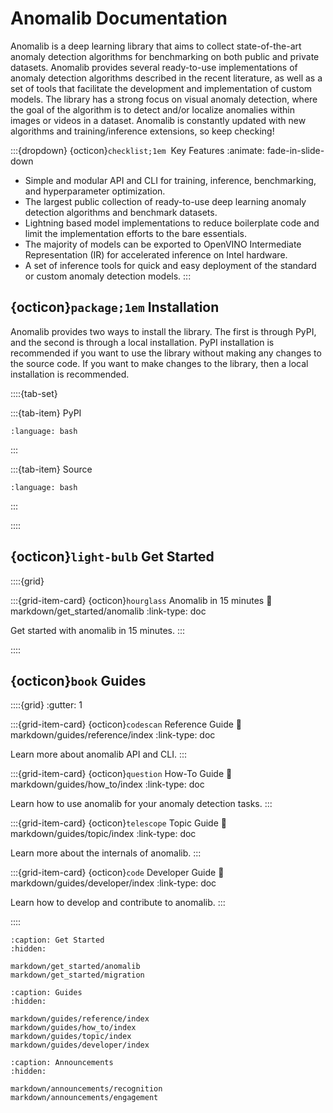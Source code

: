 # Anomalib Documentation

Anomalib is a deep learning library that aims to collect state-of-the-art anomaly detection algorithms for benchmarking on both public and private datasets. Anomalib provides several ready-to-use implementations of anomaly detection algorithms described in the recent literature, as well as a set of tools that facilitate the development and implementation of custom models. The library has a strong focus on visual anomaly detection, where the goal of the algorithm is to detect and/or localize anomalies within images or videos in a dataset. Anomalib is constantly updated with new algorithms and training/inference extensions, so keep checking!

:::{dropdown} {octicon}`checklist;1em`&nbsp; Key Features
:animate: fade-in-slide-down

- Simple and modular API and CLI for training, inference, benchmarking, and hyperparameter optimization.
- The largest public collection of ready-to-use deep learning anomaly detection algorithms and benchmark datasets.
- Lightning based model implementations to reduce boilerplate code and limit the implementation efforts to the bare essentials.
- The majority of models can be exported to OpenVINO Intermediate Representation (IR) for accelerated inference on Intel hardware.
- A set of inference tools for quick and easy deployment of the standard or custom anomaly detection models.
  :::

## {octicon}`package;1em` Installation

Anomalib provides two ways to install the library. The first is through PyPI, and the second is through a local installation. PyPI installation is recommended if you want to use the library without making any changes to the source code. If you want to make changes to the library, then a local installation is recommended.

::::{tab-set}

:::{tab-item} PyPI

```{literalinclude} ./snippets/install/pypi.txt
:language: bash
```

:::

:::{tab-item} Source

```{literalinclude} ./snippets/install/source.txt
:language: bash
```

:::

::::

## {octicon}`light-bulb` Get Started

::::{grid}

:::{grid-item-card} {octicon}`hourglass` Anomalib in 15 minutes
:link: markdown/get_started/anomalib
:link-type: doc

Get started with anomalib in 15 minutes.
:::

::::

## {octicon}`book` Guides

::::{grid}
:gutter: 1

:::{grid-item-card} {octicon}`codescan` Reference Guide
:link: markdown/guides/reference/index
:link-type: doc

Learn more about anomalib API and CLI.
:::

:::{grid-item-card} {octicon}`question` How-To Guide
:link: markdown/guides/how_to/index
:link-type: doc

Learn how to use anomalib for your anomaly detection tasks.
:::

:::{grid-item-card} {octicon}`telescope` Topic Guide
:link: markdown/guides/topic/index
:link-type: doc

Learn more about the internals of anomalib.
:::

:::{grid-item-card} {octicon}`code` Developer Guide
:link: markdown/guides/developer/index
:link-type: doc

Learn how to develop and contribute to anomalib.
:::

::::

```{toctree}
:caption: Get Started
:hidden:

markdown/get_started/anomalib
markdown/get_started/migration
```

```{toctree}
:caption: Guides
:hidden:

markdown/guides/reference/index
markdown/guides/how_to/index
markdown/guides/topic/index
markdown/guides/developer/index
```

```{toctree}
:caption: Announcements
:hidden:

markdown/announcements/recognition
markdown/announcements/engagement
```
